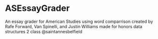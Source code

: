 # ASEssayGrader
An essay grader for American Studies using word comparrison
created by Rafe Forward, Van Spinelli, and Justin Williams
made for honors data structures 2 class
@saintannesbelfield
